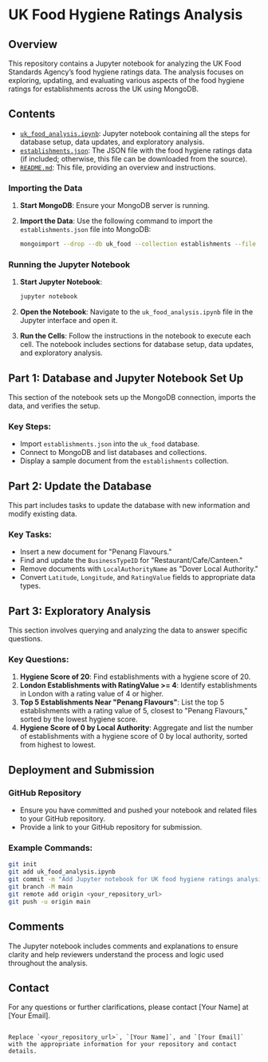 
# UK Food Hygiene Ratings Analysis

## Overview

This repository contains a Jupyter notebook for analyzing the UK Food Standards Agency’s food hygiene ratings data. The analysis focuses on exploring, updating, and evaluating various aspects of the food hygiene ratings for establishments across the UK using MongoDB.

## Contents

- [`uk_food_analysis.ipynb`](uk_food_analysis.ipynb): Jupyter notebook containing all the steps for database setup, data updates, and exploratory analysis.
- [`establishments.json`](establishments.json): The JSON file with the food hygiene ratings data (if included; otherwise, this file can be downloaded from the source).
- [`README.md`](README.md): This file, providing an overview and instructions.

### Importing the Data

1. **Start MongoDB**: Ensure your MongoDB server is running.
2. **Import the Data**: Use the following command to import the `establishments.json` file into MongoDB:

    ```bash
    mongoimport --drop --db uk_food --collection establishments --file establishments.json
    ```

### Running the Jupyter Notebook

1. **Start Jupyter Notebook**:

    ```bash
    jupyter notebook
    ```

2. **Open the Notebook**: Navigate to the `uk_food_analysis.ipynb` file in the Jupyter interface and open it.

3. **Run the Cells**: Follow the instructions in the notebook to execute each cell. The notebook includes sections for database setup, data updates, and exploratory analysis.

## Part 1: Database and Jupyter Notebook Set Up

This section of the notebook sets up the MongoDB connection, imports the data, and verifies the setup.

### Key Steps:
- Import `establishments.json` into the `uk_food` database.
- Connect to MongoDB and list databases and collections.
- Display a sample document from the `establishments` collection.

## Part 2: Update the Database

This part includes tasks to update the database with new information and modify existing data.

### Key Tasks:
- Insert a new document for "Penang Flavours."
- Find and update the `BusinessTypeID` for "Restaurant/Cafe/Canteen."
- Remove documents with `LocalAuthorityName` as "Dover Local Authority."
- Convert `Latitude`, `Longitude`, and `RatingValue` fields to appropriate data types.

## Part 3: Exploratory Analysis

This section involves querying and analyzing the data to answer specific questions.

### Key Questions:
1. **Hygiene Score of 20**: Find establishments with a hygiene score of 20.
2. **London Establishments with RatingValue >= 4**: Identify establishments in London with a rating value of 4 or higher.
3. **Top 5 Establishments Near "Penang Flavours"**: List the top 5 establishments with a rating value of 5, closest to "Penang Flavours," sorted by the lowest hygiene score.
4. **Hygiene Score of 0 by Local Authority**: Aggregate and list the number of establishments with a hygiene score of 0 by local authority, sorted from highest to lowest.

## Deployment and Submission

### GitHub Repository

- Ensure you have committed and pushed your notebook and related files to your GitHub repository.
- Provide a link to your GitHub repository for submission.

### Example Commands:

```bash
git init
git add uk_food_analysis.ipynb
git commit -m "Add Jupyter notebook for UK food hygiene ratings analysis"
git branch -M main
git remote add origin <your_repository_url>
git push -u origin main
```

## Comments

The Jupyter notebook includes comments and explanations to ensure clarity and help reviewers understand the process and logic used throughout the analysis.

## Contact

For any questions or further clarifications, please contact [Your Name] at [Your Email].
```

Replace `<your_repository_url>`, `[Your Name]`, and `[Your Email]` with the appropriate information for your repository and contact details.

